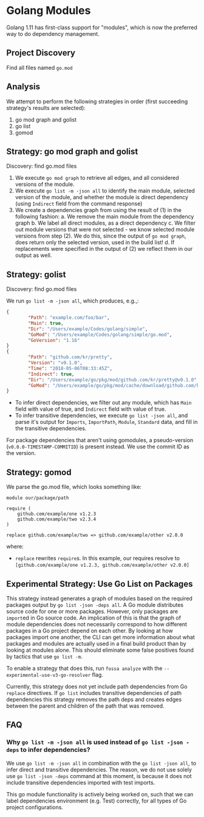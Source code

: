 # Golang Modules

Golang 1.11 has first-class support for "modules", which is now the preferred
way to do dependency management.

## Project Discovery

Find all files named `go.mod`

## Analysis

We attempt to perform the following strategies in order (first succeeding strategy's results are selected):

1. go mod graph and golist
2. go list
3. gomod

## Strategy: go mod graph and golist

Discovery: find go.mod files

1. We execute `go mod graph` to retrieve all edges, and all considered versions of the module.
2. We execute `go list -m -json all` to identify the main module, selected version of the module, and whether the module is direct dependency (using `Indirect` field from the command response)
3. We create a dependencies graph from using the result of (1) in the following fashion:
   a. We remove the main module from the dependency graph
   b. We label all direct modules, as a direct dependency
   c. We filter out module versions that were not selected - we know selected module versions from step (2). We do this, since the output of `go mod graph`, does return only the selected version, used in the build list! 
   d. If replacements were specified in the output of (2) we reflect them in our output as well.

## Strategy: golist

Discovery: find go.mod files

We run `go list -m -json all`, which produces, e.g.,:

```json
{
        "Path": "example.com/foo/bar",
        "Main": true,
        "Dir": "/Users/example/Codes/golang/simple",
        "GoMod": "/Users/example/Codes/golang/simple/go.mod",
        "GoVersion": "1.16"
}
{
        "Path": "github.com/kr/pretty",
        "Version": "v0.1.0",
        "Time": "2018-05-06T08:33:45Z",
        "Indirect": true,
        "Dir": "/Users/example/go/pkg/mod/github.com/kr/pretty@v0.1.0",
        "GoMod": "/Users/example/go/pkg/mod/cache/download/github.com/kr/pretty/@v/v0.1.0.mod"
}
```

- To infer direct dependencies, we filter out any module, which has `Main` field with value of true, and `Indirect` field with value of true.
- To infer transitive dependencies, we execute `go list -json all`, and parse it's output for `Imports`, `ImportPath`, `Module`, `Standard` data, and fill in the transitive dependencies.

For package dependencies that aren't using gomodules, a pseudo-version (`v0.0.0-TIMESTAMP-COMMITID`) is present instead. We use the commit ID as the version.

## Strategy: gomod

We parse the go.mod file, which looks something like:

```
module our/package/path

require (
    github.com/example/one v1.2.3
    github.com/example/two v2.3.4
)

replace github.com/example/two => github.com/example/other v2.0.0
```

where:

- `replace` rewrites `require`s. In this example, our requires resolve to
  `[github.com/example/one v1.2.3, github.com/example/other v2.0.0]`

## Experimental Strategy: Use Go List on Packages

This strategy instead generates a graph of modules based on the required packages output by `go list -json -deps all`.
A Go module distributes source code for one or more packages. However, only packages are `import`ed in Go source code.
An implication of this is that the graph of module dependencies does not necessarily correspond to how different packages in a Go project depend on each other.
By looking at how packages import one another, the CLI can get more information about what packages and modules are actually used in a final build product than by looking at modules alone.
This should eliminate some false positives found by tactics that use `go list -m`.

To enable a strategy that does this, run `fossa analyze` with the `--experimental-use-v3-go-resolver` flag.

Currently, this strategy does not yet include path dependencies from Go `replace` directives.
If `go list` includes transitive dependencies of path dependencies this strategy removes the path deps and creates edges between the parent and children of the path that was removed.

## FAQ

### Why `go list -m -json all` is used instead of `go list -json -deps` to infer dependencies?

We use `go list -m -json all` in combination with the `go list -json all`, to infer direct and transitive dependencies. The reason, we do not use solely use `go list -json -deps` command at this moment, is because it does not include transitive dependencies imported with test imports. 

This go module functionality is actively being worked on, such that we can label dependencies environment (e.g. Test) correctly, for all types of Go project configurations.
